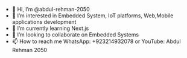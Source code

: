 - 👋 Hi, I’m @abdul-rehman-2050
- 👀 I’m interested in Embedded System, IoT platforms, Web,Mobile applications development
- 🌱 I’m currently learning Next.js
- 💞️ I’m looking to collaborate on Embedded Systems
- 📫 How to reach me WhatsApp: +923214932078 or YouTube: Abdul Rehman 2050

<!---
abdul-rehman-2050/abdul-rehman-2050 is a ✨ special ✨ repository because its `README.md` (this file) appears on your GitHub profile.
You can click the Preview link to take a look at your changes.
--->
